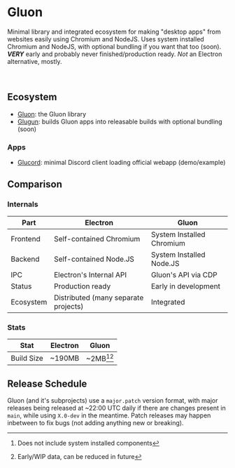 # Gluon
Minimal library and integrated ecosystem for making "desktop apps" from websites easily using Chromium and NodeJS. Uses system installed Chromium and NodeJS, with optional bundling if you want that too (soon). ***VERY*** early and probably never finished/production ready. *Not* an Electron alternative, mostly.

<br>

## Ecosystem
- [Gluon](gluon): the Gluon library
- [Glugun](glugun): builds Gluon apps into releasable builds with optional bundling (soon)

### Apps
- [Glucord](glucord): minimal Discord client loading official webapp (demo/example)


## Comparison
### Internals
| Part | Electron | Gluon |
| ---- | -------- | ----- |
| Frontend | Self-contained Chromium | System Installed Chromium |
| Backend | Self-contained Node.JS | System Installed Node.JS |
| IPC | Electron's Internal API | Gluon's API via CDP |
| Status | Production ready | Early in development |
| Ecosystem | Distributed (many separate projects) | Integrated |

### Stats
| Stat | Electron | Gluon |
| ---- | -------- | ----- |
| Build Size | ~190MB | ~2MB[^1][^2] |

[^1]: Does not include system installed components
[^2]: Early/WIP data, can be reduced in future


## Release Schedule
Gluon (and it's subprojects) use a `major.patch` version format, with major releases being released at ~22:00 UTC daily if there are changes present in `main`, while using `X.0-dev` in the meantime. Patch releases may happen inbetween to fix bugs (not adding anything new or breaking).